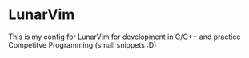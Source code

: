 # LunarVim

This is my config for LunarVim for development in C/C++ and practice Competitve Programming (small snippets :D)
